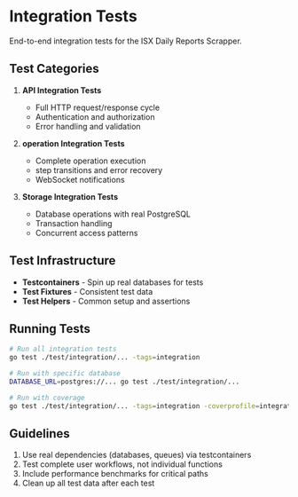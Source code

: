 # Integration Tests

End-to-end integration tests for the ISX Daily Reports Scrapper.

## Test Categories

1. **API Integration Tests**
   - Full HTTP request/response cycle
   - Authentication and authorization
   - Error handling and validation

2. **operation Integration Tests**
   - Complete operation execution
   - step transitions and error recovery
   - WebSocket notifications

3. **Storage Integration Tests**
   - Database operations with real PostgreSQL
   - Transaction handling
   - Concurrent access patterns

## Test Infrastructure

- **Testcontainers** - Spin up real databases for tests
- **Test Fixtures** - Consistent test data
- **Test Helpers** - Common setup and assertions

## Running Tests

```bash
# Run all integration tests
go test ./test/integration/... -tags=integration

# Run with specific database
DATABASE_URL=postgres://... go test ./test/integration/...

# Run with coverage
go test ./test/integration/... -tags=integration -coverprofile=integration.out
```

## Guidelines

1. Use real dependencies (databases, queues) via testcontainers
2. Test complete user workflows, not individual functions
3. Include performance benchmarks for critical paths
4. Clean up all test data after each test
